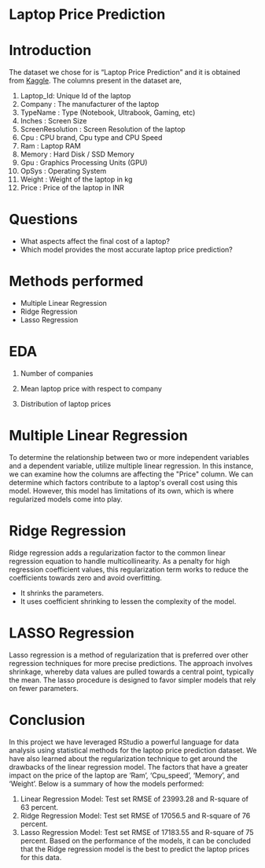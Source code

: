 # Laptop Price Prediction

# Introduction
The dataset we chose for is “Laptop Price Prediction” and it is obtained from <a href = "https://www.kaggle.com/datasets/mohidabdulrehman/laptop-price-dataset">Kaggle</a>.
The columns present in the dataset are,
1. Laptop_Id:	Unique Id of the laptop
2. Company :	The manufacturer of the laptop
3. TypeName :	Type (Notebook, Ultrabook, Gaming, etc)
4. Inches :	Screen Size
5. ScreenResolution :	Screen Resolution of the laptop
6. Cpu : CPU brand, Cpu type and CPU Speed
7. Ram :	Laptop RAM
8. Memory :	Hard Disk / SSD Memory
9. Gpu :	Graphics Processing Units (GPU)
10. OpSys :	Operating System
11. Weight :	Weight of the laptop in kg
12. Price :	Price of the laptop in INR

# Questions
-	What aspects affect the final cost of a laptop?
-	Which model provides the most accurate laptop price prediction?

# Methods performed
-	Multiple Linear Regression
-	Ridge Regression
-	Lasso Regression

# EDA

1. Number of companies

2. Mean laptop price with respect to company

3. Distribution of laptop prices

# Multiple Linear Regression
To determine the relationship between two or more independent variables and a dependent variable, utilize multiple linear regression. In this instance, we can examine how the columns are affecting the "Price" column. We can determine which factors contribute to a laptop's overall cost using this model. However, this model has limitations of its own, which is where regularized models come into play.


# Ridge Regression
Ridge regression adds a regularization factor to the common linear regression equation to handle multicollinearity. As a penalty for high regression coefficient values, this regularization term works to reduce the coefficients towards zero and avoid overfitting.
- It shrinks the parameters. 
-	It uses coefficient shrinking to lessen the complexity of the model.

# LASSO Regression
Lasso regression is a method of regularization that is preferred over other regression techniques for more precise predictions. The approach involves shrinkage, whereby data values are pulled towards a central point, typically the mean. The lasso procedure is designed to favor simpler models that rely on fewer parameters.

# Conclusion

In this project we have leveraged RStudio a powerful language for data analysis using statistical methods for the laptop price prediction dataset. We have also learned about the regularization technique to get around the drawbacks of the linear regression model.
The factors that have a greater impact on the price of the laptop are ‘Ram’, ‘Cpu_speed’, ‘Memory’, and ‘Weight’.
Below is a summary of how the models performed:
1.	Linear Regression Model: Test set RMSE of 23993.28 and R-square of 63 percent.
2.	Ridge Regression Model: Test set RMSE of 17056.5 and R-square of 76 percent.
3.	Lasso Regression Model: Test set RMSE of 17183.55 and R-square of 75 percent.
Based on the performance of the models, it can be concluded that the Ridge regression model is the best to predict the laptop prices for this data.


